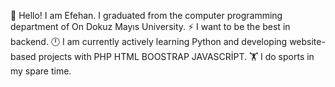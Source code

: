  👋 Hello! I am Efehan. I graduated from the computer programming department of On Dokuz Mayıs University. 
 ⚡ I want to be the best in backend.
 🕛 I am currently actively learning Python and developing website-based projects with PHP HTML BOOSTRAP JAVASCRİPT.
 🏋️ I do sports in my spare time.


<!--
**efehanbirinci/efehanbirinci** is a ✨ _special_ ✨ repository because its `README.md` (this file) appears on your GitHub profile.

Here are some ideas to get you started:

- 🔭 I’m currently working on ...
- 🌱 I’m currently learning ...
- 👯 I’m looking to collaborate on ...
- 🤔 I’m looking for help with ...
- 💬 Ask me about ...
- 📫 How to reach me: ...
- 😄 Pronouns: ...
- ⚡ Fun fact: ...
-->
